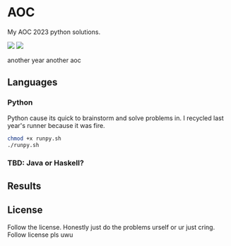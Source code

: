 # AOC

My AOC 2023 python solutions.

![](https://img.shields.io/badge/day%20📅-25-blue) ![](https://img.shields.io/badge/days%20completed-12-red)

another year another aoc


## Languages

### Python

Python cause its quick to brainstorm and solve problems in. I recycled last year's runner because it was fire.

```sh
chmod +x runpy.sh
./runpy.sh
```

### TBD: Java or Haskell?


## Results

<!--- advent_readme_stars table --->
<!--- advent_readme_stars table --->

## License

Follow the license. Honestly just do the problems urself or ur just cring.
Follow license pls uwu